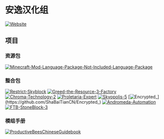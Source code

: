 # 安逸汉化组

[![Website](https://shields.io/website?up_message=anyijun.com&url=http://anyijun.com&label=Website)](http://anyijun.com)

## 项目

### 资源包

[![Minecraft-Mod-Language-Package-Not-Included-Language-Package](https://shields.io/github/v/release/ShaBaiTianCN/Minecraft-Mod-Language-Package-Not-Included-Language-Package?display_name=tag&include_prereleases&label=Minecraft-Mod-Language-Package-Not-Included-Language-Package)](https://github.com/ShaBaiTianCN/Minecraft-Mod-Language-Package-Not-Included-Language-Package)

### 整合包

[![Restrict-Skyblock](https://shields.io/github/v/release/ShaBaiTianCN/Restrict-Skyblock?display_name=tag&include_prereleases&label=Restrict-Skyblock)](https://github.com/ShaBaiTianCN/Restrict-Skyblock)
[![Greed-the-Resource-3-Factory](https://shields.io/github/v/release/ShaBaiTianCN/Greed-the-Resource-3-Factory?display_name=tag&include_prereleases&label=Greed-the-Resource-3-Factory)](https://github.com/ShaBaiTianCN/Greed-the-Resource-3-Factory)
[![Chroma-Technology-2](https://shields.io/github/v/release/ShaBaiTianCN/Chroma-Technology-2?display_name=tag&include_prereleases&label=Chroma-Technology-2)](https://github.com/ShaBaiTianCN/Chroma-Technology-2)
[![Proletaria-Expert](https://shields.io/github/v/release/ShaBaiTianCN/Proletaria-Expert?display_name=tag&include_prereleases&label=Proletaria-Expert)](https://github.com/ShaBaiTianCN/Proletaria-Expert)
[![Skyopolis-5](https://shields.io/github/v/release/ShaBaiTianCN/Skyopolis-5?display_name=tag&include_prereleases&label=Skyopolis-5)](https://github.com/ShaBaiTianCN/Skyopolis-5)
[![Encrypted_](https://shields.io/github/v/release/ShaBaiTianCN/Encrypted_?display_name=tag&include_prereleases&label=Encrypted_)](https://github.com/ShaBaiTianCN/Encrypted_)
[![Andromeda-Automation](https://shields.io/github/v/release/ShaBaiTianCN/Andromeda-Automation?display_name=tag&include_prereleases&label=Andromeda-Automation)](https://github.com/ShaBaiTianCN/Andromeda-Automation)
[![FTB-StoneBlock-3](https://shields.io/github/v/release/ShaBaiTianCN/FTB-StoneBlock-3?display_name=tag&include_prereleases&label=FTB-StoneBlock-3)](https://github.com/ShaBaiTianCN/FTB-StoneBlock-3)

### 模组手册

[![ProductiveBeesChineseGuidebook](https://shields.io/github/v/release/ShaBaiTianCN/ProductiveBeesChineseGuidebook?display_name=tag&include_prereleases&label=ProductiveBeesChineseGuidebook)](https://github.com/ShaBaiTianCN/ProductiveBeesChineseGuidebook)
